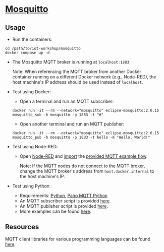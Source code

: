 # [Mosquitto](https://mosquitto.org/)

## Usage
- Run the containers:
```
cd /path/to/iot-workshop/mosquitto
docker compose up -d
```

- The Mosquitto MQTT broker is running at `localhost:1883`

  Note: When referencing the MQTT broker from another Docker container running on a different Docker network (e.g., Node-RED), the host machine's IP address should be used instead of `localhost`.

- Test using Docker:
  - Open a terminal and run an MQTT subscriber:
  ```
  docker run -it --rm --network="mosquitto" eclipse-mosquitto:2.0.15 mosquitto_sub -h mosquitto -p 1883 -t "#"
  ```
  - Open another terminal and run an MQTT publisher:
  ```
  docker run -it --rm --network="mosquitto" eclipse-mosquitto:2.0.15 mosquitto_pub -h mosquitto -p 1883 -t hello -m "Hello, World!"
  ```

- Test using Node-RED:
  - Open [Node-RED](http://localhost:1880) and [import](https://nodered.org/docs/user-guide/editor/workspace/import-export) the [provided MQTT example flow](https://github.com/thanospan/iot-workshop/blob/main/node-red/flows.json).
  
    Note: If the MQTT nodes do not connect to the MQTT broker, change the MQTT broker's address from `host.docker.internal` to the host machine's IP.

- Test using Python:
  - Requirements: [Python](https://www.python.org/), [Paho MQTT Python](https://github.com/eclipse/paho.mqtt.python)
  - An MQTT subscriber script is provided [here](https://github.com/thanospan/iot-workshop/blob/main/mosquitto/subscribe.py).
  - An MQTT publisher script is provided [here](https://github.com/thanospan/iot-workshop/blob/main/mosquitto/publish.py).
  - More examples can be found [here](https://github.com/eclipse/paho.mqtt.python/tree/master/examples).

## Resources
MQTT client libraries for various programming languages can be found [here](https://mqtt.org/software/).
